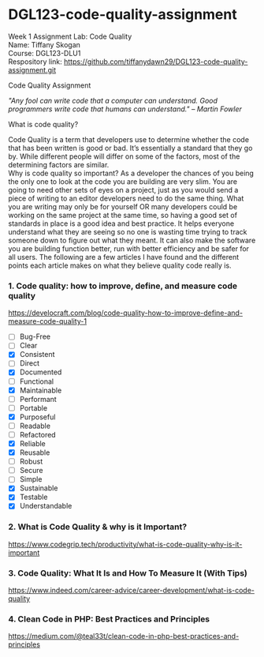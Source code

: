 # DGL123-code-quality-assignment  
Week 1 Assignment Lab: Code Quality  
Name: Tiffany Skogan  
Course: DGL123-DLU1  
Respository link: https://github.com/tiffanydawn29/DGL123-code-quality-assignment.git  


Code Quality Assignment  

*"Any fool can write code that a computer can understand. Good programmers write code that humans can understand." – Martin Fowler*  

What is code quality?  

Code Quality is a term that developers use to determine whether the code that has been written is good or bad. It’s essentially a standard that they go by.
While different people will differ on some of the factors, most of the determining factors are similar.  
Why is code quality so important?
As a developer the chances of you being the only one to look at the code you are building are very slim. You are going to need other sets of eyes on a project, just as you would send a piece of writing to an editor developers need to do the same thing. What you are writing may only be for yourself OR many developers could be working on the same project at the same time, so having a good set of standards in place is a good idea and best practice. It helps everyone understand what they are seeing so no one is wasting time trying to track someone down to figure out what they meant. It can also make the software you are building function better, run with better efficiency and be safer for all users.
The following are a few articles I have found and the different points each article makes on what they believe quality code really is.  


### 1. Code quality: how to improve, define, and measure code quality

https://develocraft.com/blog/code-quality-how-to-improve-define-and-measure-code-quality-1
- [ ]	Bug-Free
- [ ]	Clear
- [x]	Consistent
- [ ]	Direct
- [x]	Documented
- [ ]	Functional
- [x]	Maintainable
- [ ]	Performant
- [ ]	Portable
- [x]	Purposeful
- [ ]	Readable
- [ ]	Refactored
- [x]	Reliable
- [x]	Reusable
- [ ]	Robust
- [ ]	Secure
- [ ]	Simple
- [x]	Sustainable
- [x]	Testable
- [x]	Understandable

### 2. What is Code Quality & why is it Important?

https://www.codegrip.tech/productivity/what-is-code-quality-why-is-it-important

### 3. Code Quality: What It Is and How To Measure It (With Tips)

https://www.indeed.com/career-advice/career-development/what-is-code-quality

### 4. Clean Code in PHP: Best Practices and Principles

https://medium.com/@teal33t/clean-code-in-php-best-practices-and-principles
